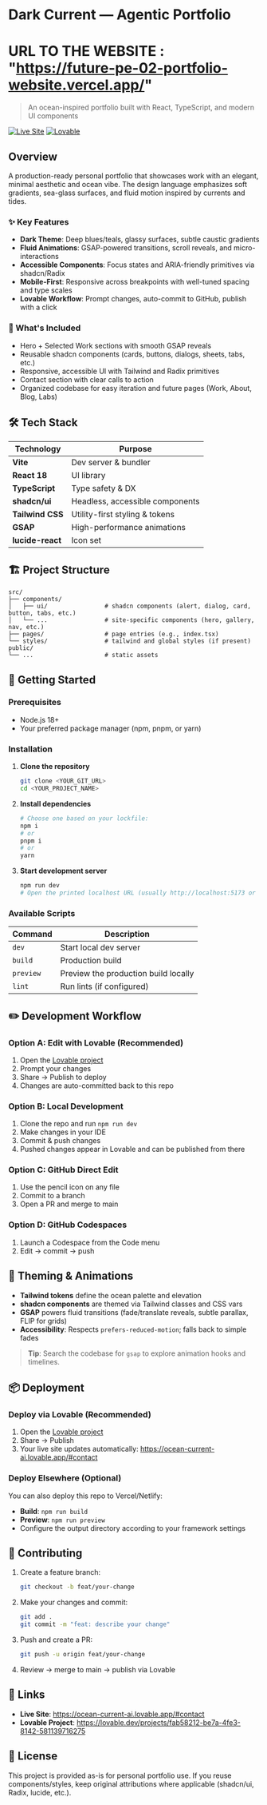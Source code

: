 # Dark Current  — Agentic Portfolio

# URL TO THE WEBSITE : "https://future-pe-02-portfolio-website.vercel.app/"

> An ocean-inspired portfolio built with React, TypeScript, and modern UI components

[![Live Site](https://img.shields.io/badge/Live-Site-blue?style=for-the-badge)](https://ocean-current-ai.lovable.app/#contact)
[![Lovable](https://img.shields.io/badge/Built%20with-Lovable-purple?style=for-the-badge)](https://lovable.dev/projects/fab58212-be7a-4fe3-8142-581139716275)

##  Overview

A production-ready personal portfolio that showcases work with an elegant, minimal aesthetic and ocean vibe. The design language emphasizes soft gradients, sea-glass surfaces, and fluid motion inspired by currents and tides.

### ✨ Key Features

- **Dark Theme**: Deep blues/teals, glassy surfaces, subtle caustic gradients
- **Fluid Animations**: GSAP-powered transitions, scroll reveals, and micro-interactions
- **Accessible Components**: Focus states and ARIA-friendly primitives via shadcn/Radix
- **Mobile-First**: Responsive across breakpoints with well-tuned spacing and type scales
- **Lovable Workflow**: Prompt changes, auto-commit to GitHub, publish with a click

### 🎯 What's Included

- Hero + Selected Work sections with smooth GSAP reveals
- Reusable shadcn components (cards, buttons, dialogs, sheets, tabs, etc.)
- Responsive, accessible UI with Tailwind and Radix primitives
- Contact section with clear calls to action
- Organized codebase for easy iteration and future pages (Work, About, Blog, Labs)

## 🛠️ Tech Stack

| Technology | Purpose |
|------------|---------|
| **Vite** | Dev server & bundler |
| **React 18** | UI library |
| **TypeScript** | Type safety & DX |
| **shadcn/ui** | Headless, accessible components |
| **Tailwind CSS** | Utility-first styling & tokens |
| **GSAP** | High-performance animations |
| **lucide-react** | Icon set |

## 🏗️ Project Structure

```
src/
├── components/
│   ├── ui/                # shadcn components (alert, dialog, card, button, tabs, etc.)
│   └── ...                # site-specific components (hero, gallery, nav, etc.)
├── pages/                 # page entries (e.g., index.tsx)
└── styles/                # tailwind and global styles (if present)
public/
└── ...                    # static assets
```

## 🚀 Getting Started

### Prerequisites

- Node.js 18+
- Your preferred package manager (npm, pnpm, or yarn)

### Installation

1. **Clone the repository**
   ```bash
   git clone <YOUR_GIT_URL>
   cd <YOUR_PROJECT_NAME>
   ```

2. **Install dependencies**
   ```bash
   # Choose one based on your lockfile:
   npm i
   # or
   pnpm i
   # or
   yarn
   ```

3. **Start development server**
   ```bash
   npm run dev
   # Open the printed localhost URL (usually http://localhost:5173 or :3000)
   ```

### Available Scripts

| Command | Description |
|---------|-------------|
| `dev` | Start local dev server |
| `build` | Production build |
| `preview` | Preview the production build locally |
| `lint` | Run lints (if configured) |

## ✏️ Development Workflow

### Option A: Edit with Lovable (Recommended)

1. Open the [Lovable project](https://lovable.dev/projects/fab58212-be7a-4fe3-8142-581139716275)
2. Prompt your changes
3. Share → Publish to deploy
4. Changes are auto-committed back to this repo

### Option B: Local Development

1. Clone the repo and run `npm run dev`
2. Make changes in your IDE
3. Commit & push changes
4. Pushed changes appear in Lovable and can be published from there

### Option C: GitHub Direct Edit

1. Use the pencil icon on any file
2. Commit to a branch
3. Open a PR and merge to main

### Option D: GitHub Codespaces

1. Launch a Codespace from the Code menu
2. Edit → commit → push

## 🎨 Theming & Animations

- **Tailwind tokens** define the ocean palette and elevation
- **shadcn components** are themed via Tailwind classes and CSS vars
- **GSAP** powers fluid transitions (fade/translate reveals, subtle parallax, FLIP for grids)
- **Accessibility**: Respects `prefers-reduced-motion`; falls back to simple fades

> **Tip**: Search the codebase for `gsap` to explore animation hooks and timelines.

## 📦 Deployment

### Deploy via Lovable (Recommended)

1. Open the [Lovable project](https://lovable.dev/projects/fab58212-be7a-4fe3-8142-581139716275)
2. Share → Publish
3. Your live site updates automatically: https://ocean-current-ai.lovable.app/#contact

### Deploy Elsewhere (Optional)

You can also deploy this repo to Vercel/Netlify:

- **Build**: `npm run build`
- **Preview**: `npm run preview`
- Configure the output directory according to your framework settings

## 🤝 Contributing

1. Create a feature branch:
   ```bash
   git checkout -b feat/your-change
   ```

2. Make your changes and commit:
   ```bash
   git add .
   git commit -m "feat: describe your change"
   ```

3. Push and create a PR:
   ```bash
   git push -u origin feat/your-change
   ```

4. Review → merge to main → publish via Lovable

## 🔗 Links

- **Live Site**: https://ocean-current-ai.lovable.app/#contact
- **Lovable Project**: https://lovable.dev/projects/fab58212-be7a-4fe3-8142-581139716275

## 📜 License


This project is provided as-is for personal portfolio use. If you reuse components/styles, keep original attributions where applicable (shadcn/ui, Radix, lucide, etc.).

